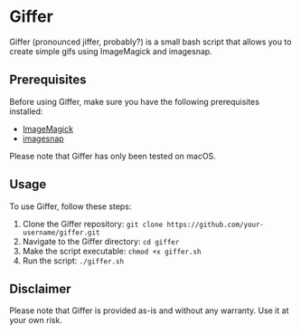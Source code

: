 # Giffer

Giffer (pronounced jiffer, probably?) is a small bash script that allows you to create simple gifs using ImageMagick and imagesnap.

## Prerequisites

Before using Giffer, make sure you have the following prerequisites installed:

- [ImageMagick](https://imagemagick.org/)
- [imagesnap](https://github.com/rharder/imagesnap)

Please note that Giffer has only been tested on macOS.

## Usage

To use Giffer, follow these steps:

1. Clone the Giffer repository: `git clone https://github.com/your-username/giffer.git`
2. Navigate to the Giffer directory: `cd giffer`
3. Make the script executable: `chmod +x giffer.sh`
4. Run the script: `./giffer.sh`

## Disclaimer

Please note that Giffer is provided as-is and without any warranty. Use it at your own risk.
